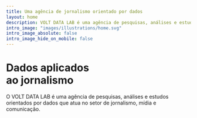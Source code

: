```yaml
---
title: Uma agência de jornalismo orientado por dados
layout: home
description: VOLT DATA LAB é uma agência de pesquisas, análises e estudos orientados por dados no setor de mídia e comunicação.
intro_image: "images/illustrations/home.svg"
intro_image_absolute: false
intro_image_hide_on_mobile: false
---
```


# Dados aplicados<br>ao jornalismo

O VOLT DATA LAB é uma agência de pesquisas, análises e estudos orientados por dados que atua no setor de jornalismo, mídia e comunicação.
